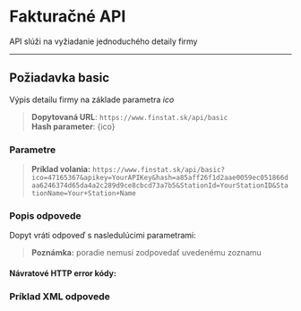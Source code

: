 # Fakturačné API
API slúži na vyžiadanie jednoduchého detaily firmy

---
## Požiadavka basic
Výpis detailu firmy na základe parametra *ico*
> **Dopytovaná URL**: ```https://www.finstat.sk/api/basic```<br />
> **Hash parameter**: {ico}
### Parametre
[](../parts/parameters-detail.md ':include')

[](../parts/parameters.md ':include')


> **Príklad volania:** ```https://www.finstat.sk/api/basic?ico=47165367&apikey=YourAPIKey&hash=a85aff26f1d2aae0059ec051866daa6246374d65da4a2c289d9ce8cbcd73a7b5&StationId=YourStationID&StationName=Your+Station+Name```
### Popis odpovede

Dopyt vráti odpoveď s nasledulúcimi parametrami:

[](../parts/api-basic.md ':include')

> **Poznámka:** poradie nemusí zodpovedať uvedenému zoznamu

#### Návratové HTTP error kódy:
[](../parts/httperrorcodes-detail.md ':include')

[](../parts/httperrorcodes.md ':include')

### Príklad XML odpovede
[](../../examples/invoice.md ':include')

[](../parts/anonymized.md ':include')

[](../../examples/detail-an.md ':include')
